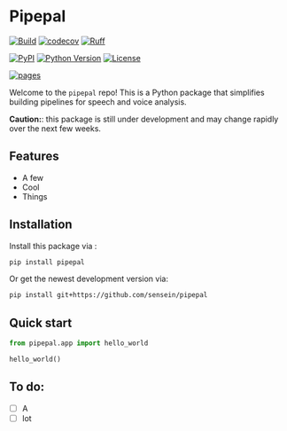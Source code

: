 # Pipepal

[![Build](https://github.com/sensein/pipepal/actions/workflows/test.yaml/badge.svg?branch=main)](https://github.com/sensein/pipepal/actions/workflows/test.yaml?query=branch%3Amain)
[![codecov](https://codecov.io/gh/sensein/pipepal/branch/main/graph/badge.svg?token=IQR1RCYMAA)](https://codecov.io/gh/sensein/pipepal)
[![Ruff](https://img.shields.io/endpoint?url=https://raw.githubusercontent.com/astral-sh/ruff/main/assets/badge/v2.json)](https://github.com/astral-sh/ruff)

[![PyPI](https://img.shields.io/pypi/v/pipepal.svg)](https://pypi.org/project/pipepal/)
[![Python Version](https://img.shields.io/pypi/pyversions/pipepal)](https://pypi.org/project/pipepal)
[![License](https://img.shields.io/pypi/l/pipepal)](https://opensource.org/licenses/Apache-2.0)

[![pages](https://img.shields.io/badge/api-docs-blue)](https://sensein.github.io/pipepal)


Welcome to the ```pipepal``` repo! This is a Python package that simplifies building pipelines for speech and voice analysis.

**Caution:**: this package is still under development and may change rapidly over the next few weeks.

## Features

- A few
- Cool
- Things

## Installation
Install this package via :

```sh
pip install pipepal
```

Or get the newest development version via:

```sh
pip install git+https://github.com/sensein/pipepal
```

## Quick start

```Python
from pipepal.app import hello_world

hello_world()
```

## To do:
- [ ] A
- [ ] lot